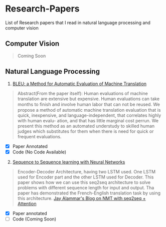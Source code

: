 # Research-Papers
List of Research papers that I read in natural language processing and computer vision

## Computer Vision
> Coming Soon

## Natural Language Processing
1. [BLEU: a Method for Automatic Evaluation of Machine Translation](/NLP/BLEU.pdf)
> Abstract(From the paper itself): Human evaluations of machine translation are extensive but expensive. Human evaluations can take months to ﬁnish and involve human labor that can not be reused. We propose a method of automatic machine translation evaluation that is quick, inexpensive, and language-independent, that correlates highly with human evalu-
ation, and that has little marginal cost perrun. We present this method as an automated understudy to skilled human judges which substitutes for them when there is need for quick or frequent evaluations.
- [x] Paper Annotated
- [x] Code (No Code Available)

2. [Sequence to Sequence learning with Neural Networks](/NLP/seq2seq_NMT.pdf)
> Encoder-Decoder Architecture, having two LSTM used. One LSTM used for Encoder part and the other LSTM used for Decoder. This paper shows how we can use this seq2seq architecture to solve problems with different sequence length for input and output. Tha paper has demonstrated the French-English translation task by using this architecture.
[Jay Alammar's Blog on NMT with seq2seq + Attention](http://jalammar.github.io/visualizing-neural-machine-translation-mechanics-of-seq2seq-models-with-attention/)
- [x] Paper annotated
- [ ] Code (Coming Soon)

